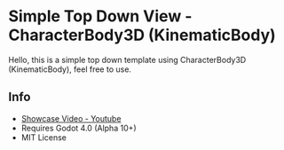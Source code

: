 # Simple Top Down View - CharacterBody3D (KinematicBody)
Hello, this is a simple top down template using CharacterBody3D (KinematicBody), feel free to use.

## Info
 - [Showcase Video - Youtube](https://www.youtube.com/watch?v=6SXkMypr18M)
 - Requires Godot 4.0 (Alpha 10+)
 - MIT License
